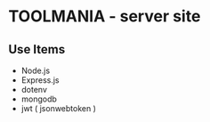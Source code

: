 # TOOLMANIA - server site

## Use Items 
* Node.js
* Express.js
* dotenv
* mongodb
* jwt ( jsonwebtoken )


